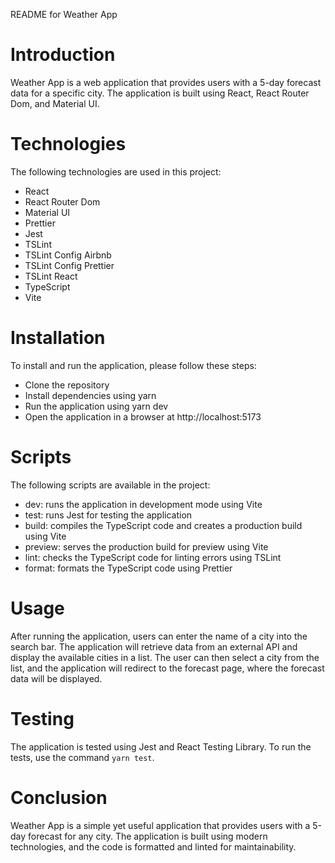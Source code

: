 README for Weather App

# Introduction

Weather App is a web application that provides users with a 5-day forecast data for a specific city. The application is built using React, React Router Dom, and Material UI.

# Technologies

The following technologies are used in this project:

- React
- React Router Dom
- Material UI
- Prettier
- Jest
- TSLint
- TSLint Config Airbnb
- TSLint Config Prettier
- TSLint React
- TypeScript
- Vite

# Installation

To install and run the application, please follow these steps:

- Clone the repository
- Install dependencies using yarn
- Run the application using yarn dev
- Open the application in a browser at http://localhost:5173

# Scripts

The following scripts are available in the project:

- dev: runs the application in development mode using Vite
- test: runs Jest for testing the application
- build: compiles the TypeScript code and creates a production build using Vite
- preview: serves the production build for preview using Vite
- lint: checks the TypeScript code for linting errors using TSLint
- format: formats the TypeScript code using Prettier

# Usage

After running the application, users can enter the name of a city into the search bar. The application will retrieve data from an external API and display the available cities in a list. The user can then select a city from the list, and the application will redirect to the forecast page, where the forecast data will be displayed.

# Testing

The application is tested using Jest and React Testing Library. To run the tests, use the command `yarn test`.

# Conclusion

Weather App is a simple yet useful application that provides users with a 5-day forecast for any city. The application is built using modern technologies, and the code is formatted and linted for maintainability.
